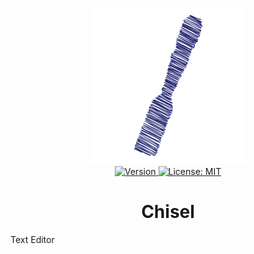 <p align="center">
    <img src="https://raw.githubusercontent.com/plurid/chisel/master/about/identity/chisel-logo.png" height="250px">
    <br />
    <a target="_blank" href="https://www.npmjs.com/package/@plurid/chisel">
        <img src="https://img.shields.io/npm/v/@plurid/chisel.svg?logo=npm&colorB=1380C3&style=for-the-badge" alt="Version">
    </a>
    <a target="_blank" href="https://github.com/plurid/chisel/blob/master/packages/chisel/LICENSE">
        <img src="https://img.shields.io/badge/license-MIT-blue.svg?colorB=1380C3&style=for-the-badge" alt="License: MIT">
    </a>
</p>



<h1 align="center">
    Chisel
</h1>


Text Editor
